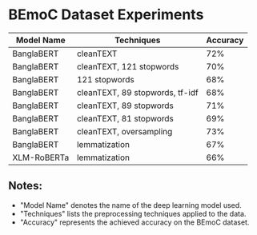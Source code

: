 # BEmoC Dataset Experiments

| Model Name   | Techniques                           | Accuracy |
|--------------|--------------------------------------|----------|
| BanglaBERT   | cleanTEXT                            | 72%      |
| BanglaBERT   | cleanTEXT, 121 stopwords             | 70%      |
| BanglaBERT   | 121 stopwords                        | 68%      |
| BanglaBERT   | cleanTEXT, 89 stopwords, tf-idf      | 68%      |
| BanglaBERT   | cleanTEXT, 89 stopwords               | 71%      |
| BanglaBERT   | cleanTEXT, 81 stopwords               | 69%      |
| BanglaBERT   | cleanTEXT, oversampling               | 73%      |
| BanglaBERT   | lemmatization                        | 67%      |
| XLM-RoBERTa  | lemmatization                        | 66%      |

## Notes:
- "Model Name" denotes the name of the deep learning model used.
- "Techniques" lists the preprocessing techniques applied to the data.
- "Accuracy" represents the achieved accuracy on the BEmoC dataset.
